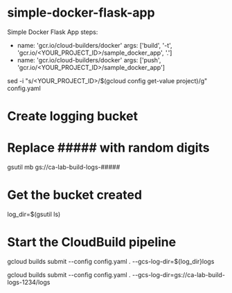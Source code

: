 # simple-docker-flask-app
Simple Docker Flask App
steps:
- name: 'gcr.io/cloud-builders/docker'
  args: ['build', '-t', 'gcr.io/<YOUR_PROJECT_ID>/sample_docker_app', '.']
- name: 'gcr.io/cloud-builders/docker'
  args: ['push', 'gcr.io/<YOUR_PROJECT_ID>/sample_docker_app']

  
sed -i "s/<YOUR_PROJECT_ID>/$(gcloud config get-value project)/g" config.yaml

# Create logging bucket
# Replace ##### with random digits
gsutil mb gs://ca-lab-build-logs-#####
# Get the bucket created
log_dir=$(gsutil ls)
# Start the CloudBuild pipeline
gcloud builds submit --config config.yaml . --gcs-log-dir=${log_dir}logs


gcloud builds submit --config config.yaml . --gcs-log-dir=gs://ca-lab-build-logs-1234/logs